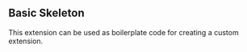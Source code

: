 ## Basic Skeleton

This extension can be used as boilerplate code for creating a custom extension.

